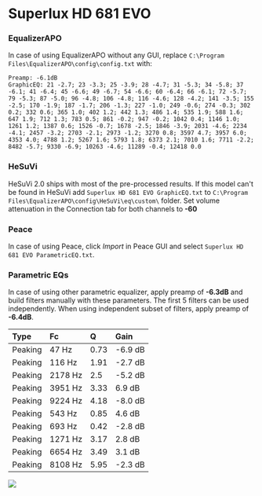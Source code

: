 # Superlux HD 681 EVO

### EqualizerAPO
In case of using EqualizerAPO without any GUI, replace `C:\Program Files\EqualizerAPO\config\config.txt`
with:
```
Preamp: -6.1dB
GraphicEQ: 21 -2.7; 23 -3.3; 25 -3.9; 28 -4.7; 31 -5.3; 34 -5.8; 37 -6.1; 41 -6.4; 45 -6.6; 49 -6.7; 54 -6.6; 60 -6.4; 66 -6.1; 72 -5.7; 79 -5.3; 87 -5.0; 96 -4.8; 106 -4.8; 116 -4.6; 128 -4.2; 141 -3.5; 155 -2.5; 170 -1.9; 187 -1.7; 206 -1.3; 227 -1.0; 249 -0.6; 274 -0.3; 302 0.2; 332 0.6; 365 1.0; 402 1.2; 442 1.3; 486 1.4; 535 1.9; 588 1.6; 647 1.9; 712 1.3; 783 0.5; 861 -0.2; 947 -0.2; 1042 0.4; 1146 1.0; 1261 1.2; 1387 0.6; 1526 -0.7; 1678 -2.5; 1846 -3.9; 2031 -4.6; 2234 -4.1; 2457 -3.2; 2703 -2.1; 2973 -1.2; 3270 0.8; 3597 4.7; 3957 6.0; 4353 4.0; 4788 1.2; 5267 1.6; 5793 1.8; 6373 2.1; 7010 1.6; 7711 -2.2; 8482 -5.7; 9330 -6.9; 10263 -4.6; 11289 -0.4; 12418 0.0
```

### HeSuVi
HeSuVi 2.0 ships with most of the pre-processed results. If this model can't be found in HeSuVi add
`Superlux HD 681 EVO GraphicEQ.txt` to `C:\Program Files\EqualizerAPO\config\HeSuVi\eq\custom\` folder.
Set volume attenuation in the Connection tab for both channels to **-60**

### Peace
In case of using Peace, click *Import* in Peace GUI and select `Superlux HD 681 EVO ParametricEQ.txt`.

### Parametric EQs
In case of using other parametric equalizer, apply preamp of **-6.3dB** and build filters manually
with these parameters. The first 5 filters can be used independently.
When using independent subset of filters, apply preamp of **-6.4dB**.

| Type    | Fc      |    Q | Gain    |
|:--------|:--------|:-----|:--------|
| Peaking | 47 Hz   | 0.73 | -6.9 dB |
| Peaking | 116 Hz  | 1.91 | -2.7 dB |
| Peaking | 2178 Hz | 2.5  | -5.2 dB |
| Peaking | 3951 Hz | 3.33 | 6.9 dB  |
| Peaking | 9224 Hz | 4.18 | -8.0 dB |
| Peaking | 543 Hz  | 0.85 | 4.6 dB  |
| Peaking | 693 Hz  | 0.42 | -2.8 dB |
| Peaking | 1271 Hz | 3.17 | 2.8 dB  |
| Peaking | 6654 Hz | 3.49 | 3.1 dB  |
| Peaking | 8108 Hz | 5.95 | -2.3 dB |

![](https://raw.githubusercontent.com/jaakkopasanen/AutoEq/master/results/rtings/sbaf-serious/Superlux%20HD%20681%20EVO/Superlux%20HD%20681%20EVO.png)